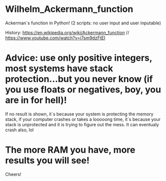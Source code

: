 # Wilhelm_Ackermann_function
Ackerman´s function in Python! (2 scripts: no user input and user inputable)

History: https://en.wikipedia.org/wiki/Ackermann_function // https://www.youtube.com/watch?v=i7sm9dzFtEI


# Advice: use only positive integers, most systems have stack protection...but you never know (if you use floats or negatives, boy, you are in for hell)!

If no result is shown, it´s because your system is protecting the memory stack, if your computer crashes or takes a looooong time, it´s because your stack is unprotected and it is trying to figure out the mess. It can eventualy crash also, lol

# The more RAM you have, more results you will see!

Cheers!
